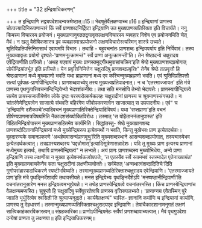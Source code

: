 +++
title = "32 इन्द्रियाधिकरणम्"

+++
त इन्द्रियाणि तद्व्यपदेशादन्यत्रश्रेष्टात्॥15॥ भेदश्रुतेर्वैलक्षण्याच्च॥16॥ इन्द्रियाणां प्राणस्य चोत्पत्त्यादिनिरूपणान्तरं किं सर्वे प्राणशब्दनिर्द्रिष्टा इन्द्रियाणि उत मुख्यप्राणव्यतिरिक्ता इति विचार्यते। ननु किमस्य विचारस्य प्रयोजनं। मुख्यप्राणानुगततद्व्यावृत्तलक्षणविचारस्य व्यवहार विशेष एव प्रयोजनमिति चेत् मैवं। न खलु वैशेषिकशास्त्र इव व्यवहारमात्रप्रयोजनो लक्षणविचारोस्त्यस्मिन् शास्त्रे उच्यते। श्रुतिविप्रतिपत्तिनिरासार्थ एवायमपि विचारः। तथाहि - बहुवचनांतः प्राणशब्दः इन्द्रियपर्याय इति निर्विवादं। तस्य मुख्यव्यावृत्तः प्रयोगो दृश्यते-'प्राणमनूत्क्रामन्तं" सर्वे प्राणा अनूत्क्रामन्ती'ति। तेन श्रेष्ठादन्ये चक्षुरादय एवेंद्रियाणीति प्रतीयते। 'अथह यएवायं मुख्यः प्राणस्तमुद्गीथमुपासांचक्रिर'इति श्रेष्ठे मुख्यप्राणशब्दप्रयोगात् सोपीन्द्रियांतर्भूत इति प्रतीयते। येन प्रवृत्तिनिमित्तेन चक्षुरादिषु प्राणशब्दप्रवृत्तिः" तेनैव श्रेष्ठे तत्प्रवृत्तौ हि श्रेष्ठःप्राणानां मध्ये मुख्यप्राणो भवति यथा ब्राह्मणानां मध्य एव कश्चिन्मुख्यब्रह्मणो भवति। एवं श्रुतिविप्रतिपत्तौ सत्यां पूर्वपक्षः-प्राणोपीन्द्रियमेव। प्राणशब्दवाच्येषु तस्य मुख्यत्वप्रतिपादनात्। न च 'एतस्माज्जायत' इति मंत्रे प्राणस्य पृथगुत्पत्तिवचनान्दिन्द्रियेभ्यो भेदश्शंकनीयः। तथा सति मनसोपि तेभ्यो भेदापत्तेः। प्राणस्यापीन्द्रियत्वे सत्येव प्रायस्सजातीयेष्वेव लोके दृष्टः परस्परोत्कर्षकलहः चक्षुरादीनां प्राणस्य च श्रूयमाणस्संगच्छते। न चांतरंगेणेन्द्रियत्वेन साजात्ये संभवति बहिरंगेण जीवोपकरणत्वेन साजात्यात् स उपपादनीयः। एवं" च 'इन्द्रियाणि दशैकञ्चे'त्यादिवचनं मुख्यप्राणातिरिक्तेन्द्रियादिविषयं। यथा 'सप्तप्राणा'इति वचनं शीर्षण्यप्राणमात्रविषयमिति नैकादशसंख्योक्तिविरोधः। तस्मात् 'स योहैताननंतानुपास्त' इति विहितमिन्द्रियोपासनं मुख्यप्राणसहितमेव कार्यमिति। सिद्धांतस्तु- श्रेष्ठे मुख्यप्राणशब्दः प्राणशब्दोदितानामिन्द्रियाणां मध्ये मुख्येन्द्रियरूप इत्येवमर्थो न भवति, किन्तु मुखेभवः प्राण इत्येतदर्थकः। बृहदारण्यके समानप्रकरणे 'अथहेममासन्यंप्राणमूचु'रिति मुख्यशब्दस्थाने आसन्यशब्दप्रयोगात्, तस्यचास्येभव इत्येतदर्थकत्वात्। तत्रह्यास्यशब्दस्य 'पद्दन्नोमास्'इत्यादिसूत्रेणासन्नादेशः। यदि तु मुख्यः प्राण इत्यस्य प्राणानां मध्येमुख्य इत्यर्थः, तथापि प्राणस्येन्द्रियत्वं" न लभ्यते। अयं प्राणः प्राणशब्दस्य मुख्योभिधेयः, अन्ये प्राणा इन्द्रियाणि तस्य लक्षणीया न मुख्या इत्येवमर्थकत्वोपपत्तेः, 'त एतस्यैव सर्वे रूपमभवं स्तस्मादेत एतेनाख्यायंत' इति मुख्यप्राणवाचकेनैव सता चक्षुरादीनां लक्षणीयत्वोक्तेः। सर्वमेतत् 'अन्यथात्वंशब्दादितिचे'दिति गुणोपसंहारपादाधिकरणे स्पष्टीभविष्यति। तस्मान्मुख्यप्राणव्यतिरिक्ताश्चक्षुरादय एवेन्द्रियाणि। 'एतस्माज्जायते प्राण'इति मंत्रे पृथङ्निर्देशादपि तथावसीयते। मनस इन्द्रियेभ्यः पृथङ्निर्देशेऽपि 'मनष्षष्ठानीन्द्रियाणी'ति वचनांतरानुसारेण मनस इन्द्रियत्वमभ्युपेयते। न तथेह प्राणस्येन्द्रियत्वे वचनांतरमस्ति। किंच प्राणस्येन्द्रियाणांच वैलक्षण्यमप्यस्ति। सुषुप्तौ हि चक्षुरादिषु सर्वेषूपरतेष्वपि प्राणस्य वृत्तिरुपलभ्यते। 'प्राणाग्नय एवैतस्मिन् पुरे जाग्रति भूर्भूरित्येव श्वसिती'ति श्रुत्याप्यनूद्यते। कार्यवैलक्षण्यं" चास्ति- ज्ञानानि कर्माणि च इन्द्रियाणां कार्याणि, प्राणस्य तु देहधारणं। तस्मान्मुख्यप्राणव्यतिरिक्ताश्चक्षुरादयएव इन्द्रियाणि। तेषांचैकादशानामनुगतं लक्षणं सात्विकाहंकारविकारत्वम्॥ संग्रहकारिका॥ प्राणोऽपीन्द्रियमेहः सर्वेषां प्रणशब्दावाच्यत्वात्। मैवं पृथगुपदेशा दन्येषां प्राणता तु लक्षणया॥ इति इन्द्रियाधिकरणम्॥